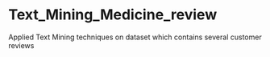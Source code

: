 # Text_Mining_Medicine_review
Applied Text Mining techniques on dataset which contains several customer reviews   
